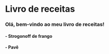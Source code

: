 # Livro de receitas

### Olá, bem-vindo ao meu livro de receitas!

#### - Strogonoff de frango
#### - Pavê
